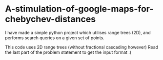 # A-stimulation-of-google-maps-for-chebychev-distances
I have made a simple python project which utilises range trees (2D), and performs search queries on a given set of points.

This code uses 2D range trees (without fractional cascading however)
Read the last part of the problem statement to get the input format :)

